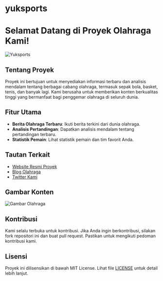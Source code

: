 # yuksports
# Selamat Datang di Proyek Olahraga Kami!

![Yuksports](https://example.com/path-to-sport-logo.jpg)

## Tentang Proyek

Proyek ini bertujuan untuk menyediakan informasi terbaru dan analisis mendalam tentang berbagai cabang olahraga, termasuk sepak bola, basket, tenis, dan banyak lagi. Kami berusaha untuk memberikan konten berkualitas tinggi yang bermanfaat bagi penggemar olahraga di seluruh dunia.

## Fitur Utama

- **Berita Olahraga Terbaru**: Ikuti berita terkini dari dunia olahraga.
- **Analisis Pertandingan**: Dapatkan analisis mendalam tentang pertandingan terbaru.
- **Statistik Pemain**: Lihat statistik pemain dan tim favorit Anda.

## Tautan Terkait

- [Website Resmi Proyek](https://www.yoursite.com)
- [Blog Olahraga](https://www.sportblog.com)
- [Twitter Kami](https://twitter.com/yoursportaccount)

## Gambar Konten

![Gambar Olahraga](https://example.com/path-to-sport-image.jpg)

## Kontribusi

Kami selalu terbuka untuk kontribusi. Jika Anda ingin berkontribusi, silakan fork repositori ini dan buat pull request. Pastikan untuk mengikuti pedoman kontribusi kami.

## Lisensi

Proyek ini dilisensikan di bawah MIT License. Lihat file [LICENSE](LICENSE) untuk detail lebih lanjut.

